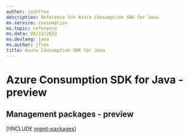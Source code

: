 ```yaml
---
author: joshfree
description: Reference for Azure Consumption SDK for Java
ms.service: consumption
ms.topic: reference
ms.data: 08/13/2022
ms.devlang: java
ms.author: jfree
title: Azure Consumption SDK for Java
---
```

# Azure Consumption SDK for Java - preview

## Management packages - preview
[!INCLUDE [mgmt-packages](consumption-mgmt-index.md)]